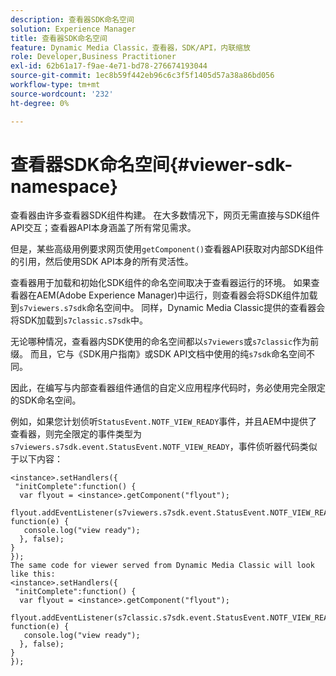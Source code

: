 ```yaml
---
description: 查看器SDK命名空间
solution: Experience Manager
title: 查看器SDK命名空间
feature: Dynamic Media Classic，查看器，SDK/API，内联缩放
role: Developer,Business Practitioner
exl-id: 62b61a17-f9ae-4e71-bd78-276674193044
source-git-commit: 1ec8b59f442eb96c6c3f5f1405d57a38a86bd056
workflow-type: tm+mt
source-wordcount: '232'
ht-degree: 0%

---
```


# 查看器SDK命名空间{#viewer-sdk-namespace}

查看器由许多查看器SDK组件构建。 在大多数情况下，网页无需直接与SDK组件API交互；查看器API本身涵盖了所有常见需求。

但是，某些高级用例要求网页使用`getComponent()`查看器API获取对内部SDK组件的引用，然后使用SDK API本身的所有灵活性。

查看器用于加载和初始化SDK组件的命名空间取决于查看器运行的环境。 如果查看器在AEM(Adobe Experience Manager)中运行，则查看器会将SDK组件加载到`s7viewers.s7sdk`命名空间中。 同样，Dynamic Media Classic提供的查看器会将SDK加载到`s7classic.s7sdk`中。

无论哪种情况，查看器内SDK使用的命名空间都以`s7viewers`或`s7classic`作为前缀。 而且，它与《SDK用户指南》或SDK API文档中使用的纯`s7sdk`命名空间不同。

因此，在编写与内部查看器组件通信的自定义应用程序代码时，务必使用完全限定的SDK命名空间。

例如，如果您计划侦听`StatusEvent.NOTF_VIEW_READY`事件，并且AEM中提供了查看器，则完全限定的事件类型为`s7viewers.s7sdk.event.StatusEvent.NOTF_VIEW_READY`，事件侦听器代码类似于以下内容：

```
<instance>.setHandlers({ 
 "initComplete":function() { 
  var flyout = <instance>.getComponent("flyout"); 
   flyout.addEventListener(s7viewers.s7sdk.event.StatusEvent.NOTF_VIEW_READY, function(e) { 
   console.log("view ready"); 
  }, false); 
} 
}); 
The same code for viewer served from Dynamic Media Classic will look like this: 
<instance>.setHandlers({ 
 "initComplete":function() { 
  var flyout = <instance>.getComponent("flyout"); 
   flyout.addEventListener(s7classic.s7sdk.event.StatusEvent.NOTF_VIEW_READY, function(e) { 
   console.log("view ready"); 
  }, false); 
} 
});
```

